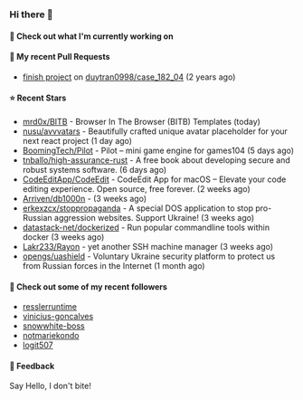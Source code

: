 ### Hi there 👋

#### 👷 Check out what I'm currently working on

#### 🔨 My recent Pull Requests

- [finish project](https://github.com/duytran0998/case_182_04/pull/1) on [duytran0998/case_182_04](https://github.com/duytran0998/case_182_04) (2 years ago)

#### ⭐ Recent Stars

- [mrd0x/BITB](https://github.com/mrd0x/BITB) - Browser In The Browser (BITB) Templates (today)
- [nusu/avvvatars](https://github.com/nusu/avvvatars) - Beautifully crafted unique avatar placeholder for your next react project (1 day ago)
- [BoomingTech/Pilot](https://github.com/BoomingTech/Pilot) - Pilot – mini game engine for games104 (5 days ago)
- [tnballo/high-assurance-rust](https://github.com/tnballo/high-assurance-rust) - A free book about developing secure and robust systems software. (6 days ago)
- [CodeEditApp/CodeEdit](https://github.com/CodeEditApp/CodeEdit) - CodeEdit App for macOS – Elevate your code editing experience. Open source, free forever. (2 weeks ago)
- [Arriven/db1000n](https://github.com/Arriven/db1000n) -  (3 weeks ago)
- [erkexzcx/stoppropaganda](https://github.com/erkexzcx/stoppropaganda) - A special DOS application to stop pro-Russian aggression websites. Support Ukraine! (3 weeks ago)
- [datastack-net/dockerized](https://github.com/datastack-net/dockerized) - Run popular commandline tools within docker (3 weeks ago)
- [Lakr233/Rayon](https://github.com/Lakr233/Rayon) - yet another SSH machine manager (3 weeks ago)
- [opengs/uashield](https://github.com/opengs/uashield) - Voluntary Ukraine security platform to protect us from Russian forces in the Internet (1 month ago)

#### 👯 Check out some of my recent followers

- [resslerruntime](https://github.com/resslerruntime)
- [vinicius-goncalves](https://github.com/vinicius-goncalves)
- [snowwhite-boss](https://github.com/snowwhite-boss)
- [notmariekondo](https://github.com/notmariekondo)
- [logit507](https://github.com/logit507)

#### 💬 Feedback

Say Hello, I don't bite!
